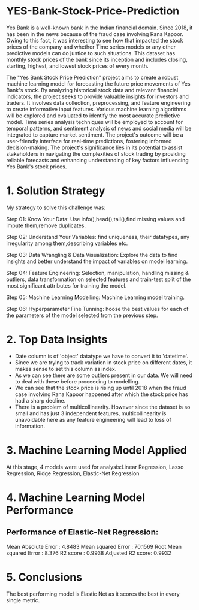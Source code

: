 # YES-Bank-Stock-Price-Prediction
Yes Bank is a well-known bank in the Indian financial domain. Since 2018, it has been in the news because of the fraud case involving Rana Kapoor. Owing to this fact, it was interesting to see how that impacted the stock prices of the company and whether Time series models or any other predictive models can do justice to such situations. This dataset has monthly stock prices of the bank since its inception and includes closing, starting, highest, and lowest stock prices of every month.

The "Yes Bank Stock Price Prediction" project aims to create a robust machine learning model for forecasting the future price movements of Yes Bank's stock. By analyzing historical stock data and relevant financial indicators, the project seeks to provide valuable insights for investors and traders. It involves data collection, preprocessing, and feature engineering to create informative input features. Various machine learning algorithms will be explored and evaluated to identify the most accurate predictive model. Time series analysis techniques will be employed to account for temporal patterns, and sentiment analysis of news and social media will be integrated to capture market sentiment. The project's outcome will be a user-friendly interface for real-time predictions, fostering informed decision-making. The project's significance lies in its potential to assist stakeholders in navigating the complexities of stock trading by providing reliable forecasts and enhancing understanding of key factors influencing Yes Bank's stock prices.

# 1. Solution Strategy

My strategy to solve this challenge was:

Step 01: Know Your Data: Use info(),head(),tail(),find missing values and impute them,remove duplicates.

Step 02: Understand Your Variables: find uniqueness, their datatypes, any irregularity among them,describing variables etc.

Step 03: Data Wrangling & Data Visualization: Explore the data to find insights and better understand the impact of variables on model learning.

Step 04: Feature Engineering: Selection, manipulation, handling missing & outliers, data transformation on selected features and train-test split of the most significant attributes for training the model.

Step 05: Machine Learning Modelling: Machine Learning model training.

Step 06: Hyperparameter Fine Tunning: hoose the best values for each of the parameters of the model selected from the previous step.

# 2. Top Data Insights

* Date column is of 'object' datatype we have to convert it to 'datetime'.
* Since we are trying to track variation in stock price on different dates, it makes sense to set this column as index.
* As we can see there are some outliers present in our data. We will need to deal with these before proceeding to modelling.
* We can see that the stock price is rising up until 2018 when the fraud case involving Rana Kapoor happened after which the stock price has had a sharp decline.
* There is a problem of multicollinearity. However since the dataset is so small and has just 3 independent features, multicollinearity is unavoidable here as any feature engineering will lead to loss of information.

# 3. Machine Learning Model Applied
At this stage, 4 models were used for analysis:Linear Regression, Lasso Regression, Ridge Regression, Elastic-Net Regression

# 4. Machine Learning Model Performance
## Performance of Elastic-Net Regression:
Mean Absolute Error : 4.8483
Mean squared Error : 70.1569
Root Mean squared Error : 8.376
R2 score : 0.9938
Adjusted R2 score:  0.9932

# 5. Conclusions

The best performing model is Elastic Net as it scores the best in every single metric.
